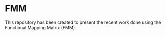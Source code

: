 # FMM
This repository has been created to present the recent work done using the Functional Mapping Matrix (FMM).
